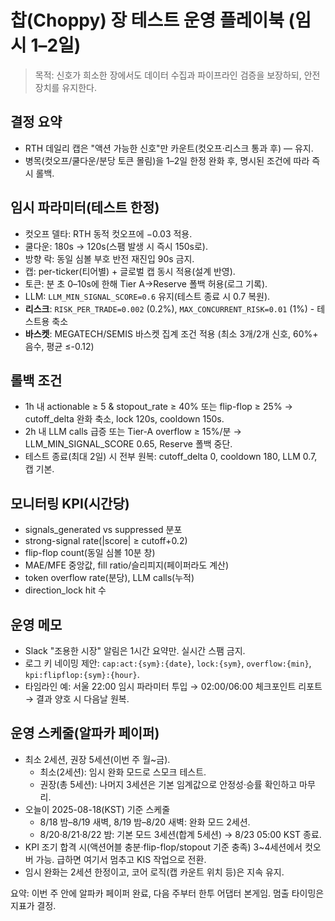 # 찹(Choppy) 장 테스트 운영 플레이북 (임시 1–2일)

> 목적: 신호가 희소한 장에서도 데이터 수집과 파이프라인 검증을 보장하되, 안전장치를 유지한다.

## 결정 요약
- RTH 데일리 캡은 "액션 가능한 신호"만 카운트(컷오프·리스크 통과 후) — 유지.
- 병목(컷오프/쿨다운/분당 토큰 몰림)을 1–2일 한정 완화 후, 명시된 조건에 따라 즉시 롤백.

## 임시 파라미터(테스트 한정)
- 컷오프 델타: RTH 동적 컷오프에 −0.03 적용.
- 쿨다운: 180s → 120s(스팸 발생 시 즉시 150s로).
- 방향 락: 동일 심볼 부호 반전 재진입 90s 금지.
- 캡: per-ticker(티어별) + 글로벌 캡 동시 적용(설계 반영).
- 토큰: 분 초 0–10s에 한해 Tier A→Reserve 폴백 허용(로그 기록).
- LLM: `LLM_MIN_SIGNAL_SCORE=0.6` 유지(테스트 종료 시 0.7 복원).
- **리스크**: `RISK_PER_TRADE=0.002` (0.2%), `MAX_CONCURRENT_RISK=0.01` (1%) - 테스트용 축소
- **바스켓**: MEGATECH/SEMIS 바스켓 집계 조건 적용 (최소 3개/2개 신호, 60%+ 음수, 평균 ≤-0.12)

## 롤백 조건
- 1h 내 actionable ≥ 5 & stopout_rate ≥ 40% 또는 flip-flop ≥ 25% → cutoff_delta 완화 축소, lock 120s, cooldown 150s.
- 2h 내 LLM calls 급증 또는 Tier-A overflow ≥ 15%/분 → LLM_MIN_SIGNAL_SCORE 0.65, Reserve 폴백 중단.
- 테스트 종료(최대 2일) 시 전부 원복: cutoff_delta 0, cooldown 180, LLM 0.7, 캡 기본.

## 모니터링 KPI(시간당)
- signals_generated vs suppressed 분포
- strong-signal rate(|score| ≥ cutoff+0.2)
- flip-flop count(동일 심볼 10분 창)
- MAE/MFE 중앙값, fill ratio/슬리피지(페이퍼라도 계산)
- token overflow rate(분당), LLM calls(누적)
- direction_lock hit 수

## 운영 메모
- Slack "조용한 시장" 알림은 1시간 요약만. 실시간 스팸 금지.
- 로그 키 네이밍 제안: `cap:act:{sym}:{date}`, `lock:{sym}`, `overflow:{min}`, `kpi:flipflop:{sym}:{hour}`.
- 타임라인 예: 서울 22:00 임시 파라미터 투입 → 02:00/06:00 체크포인트 리포트 → 결과 양호 시 다음날 원복.

## 운영 스케줄(알파카 페이퍼)

- 최소 2세션, 권장 5세션(이번 주 월~금).
  - 최소(2세션): 임시 완화 모드로 스모크 테스트.
  - 권장(총 5세션): 나머지 3세션은 기본 임계값으로 안정성·승률 확인하고 마무리.
- 오늘이 2025-08-18(KST) 기준 스케줄
  - 8/18 밤–8/19 새벽, 8/19 밤–8/20 새벽: 완화 모드 2세션.
  - 8/20·8/21·8/22 밤: 기본 모드 3세션(합계 5세션) → 8/23 05:00 KST 종료.
- KPI 조기 합격 시(액션어블 충분·flip-flop/stopout 기준 충족) 3~4세션에서 컷오버 가능. 급하면 여기서 멈추고 KIS 작업으로 전환.
- 임시 완화는 2세션 한정이고, 코어 로직(캡 카운트 위치 등)은 지속 유지.

요약: 이번 주 안에 알파카 페이퍼 완료, 다음 주부터 한투 어댑터 본게임. 멈출 타이밍은 지표가 결정.
